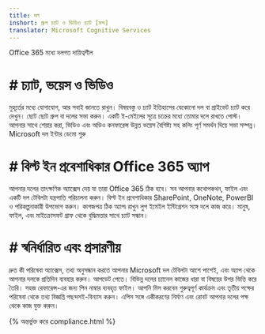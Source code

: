 ```yaml
---
title: দল
inshort: গ্রুপ চ্যাট ও ভিডিও চ্যাট [মন্দ]
translator: Microsoft Cognitive Services
---
```



Office 365 মধ্যে দলগত দায়িত্বশীল 

# # চ্যাট, ভয়েস ও ভিডিও
মুহূর্তের মধ্যে যোগাযোগ, আর সবাই জানতে রাখুন। বিষয়বস্তু ও চ্যাট ইতিহাসের যেকোনো দল বা প্রাইভেট চ্যাট করে দেখুন। ছোট ছোট গ্রুপ বা দলের সভা করুন। একটি ই-মেইলের সূত্রে চক্রের মধ্যে তোমার দলে রাখতে পোস্ট। আপনার সাথে শেয়ার করা, ভিডিও এবং অডিও কনফারেন্স উন্নত ভয়েস বৈশিষ্ট্য সহ কলিং পূর্ণ সমর্থন দিয়ে সভা সম্পন্ন। 
Microsoft দল ইন্টার ডেমো শুরু 

# # বিল্ট ইন প্রবেশাধিকার Office 365 অ্যাপ
আপনার দলের তাৎক্ষণিক অ্যাক্সেস দেয় যা তারা Office 365 ঠিক হবে। সব আপনার কথোপকথন, ফাইল এবং একটি দল টেবিলটা যন্ত্রপাতি পরিচালনা করুন। বিল্ট ইন প্রবেশাধিকার SharePoint, OneNote, PowerBI ও পরিকল্পনাকারী উপভোগ করুন। কাগজপত্র ঠিক অ্যাপ৷ রাখুন লুপ ইমেইল ইন্টিগ্রেশন সঙ্গে দলে কাজ করে। মানুষ, ফাইল, এবং মাইক্রোসফট গ্রাফ থেকে বুদ্ধিমত্তার সাথে চ্যাট সন্ধান। 

# # স্বনির্ধারিত এবং প্রসারণীয়
দ্রুত কী পরিষেবা অ্যাক্সেস, তথ্য অনুসন্ধান করতে আপনার Microsoft দল টেবিলটা আশে পাশেই, এবং অ্যাপ থেকে আপনার দলকে প্রতিদিন ব্যবহার করুন। আপডেট পেতে। বিভিন্ন দলের চ্যানেল কাজের ধারা বা বিষয়ের উপর ভিত্তি করে তৈরি। সহজ রেফারেন্স-এর জন্য পিন নাম্বার ব্যবহৃত ফাইল। আপনি মিস করবেন গুরুত্বপূর্ণ কার্যক্রম এবং তৃতীয় পক্ষের পরিষেবা থেকে তথ্য বিজ্ঞপ্তি পছন্দসই-বিন্যাস করুন। এপিস সঙ্গে একীকরণের নির্মাণ এবং রোবট আপনার দলের পক্ষ থেকে কাজ যুক্ত করুন। 




{% অন্তর্ভুক্ত করে compliance.html %}


